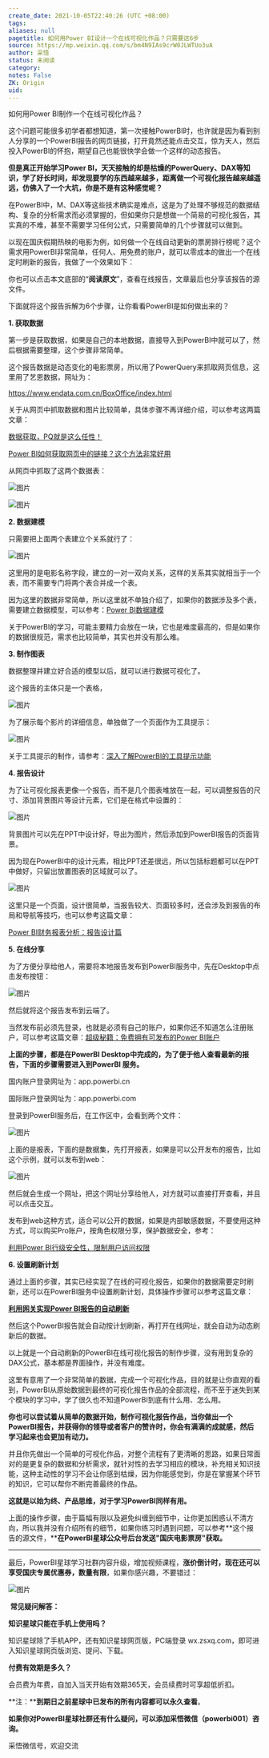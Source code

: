 ```yaml
---
create_date: 2021-10-05T22:40:26 (UTC +08:00)
tags: 
aliases: null
pagetitle: 如何用Power BI设计一个在线可视化作品？只需要这6步
source: https://mp.weixin.qq.com/s/bm4N9IAs9crW0JLWTUo3uA
author: 采悟
status: 未阅读
category: 
notes: False
ZK: Origin
uid: 
---
```


如何用Power BI制作一个在线可视化作品？  

这个问题可能很多初学者都想知道，第一次接触PowerBI时，也许就是因为看到别人分享的一个PowerBI报告的网页链接，打开竟然还能点击交互，惊为天人，然后投入PowerBI的怀抱，期望自己也能很快学会做一个这样的动态报告。

**但是真正开始学习Power BI，天天接触的却是枯燥的PowerQuery、DAX等知识，学了好长时间，却发现要学的东西越来越多，距离做一个可视化报告越来越遥远，仿佛入了一个大坑，你是不是有这种感觉呢？**

在PowerBI中，M、DAX等这些技术确实是难点，这是为了处理不够规范的数据结构、复杂的分析需求而必须掌握的，但如果你只是想做一个简易的可视化报告，其实真的不难，甚至不需要学习任何公式，只需要简单的几个步骤就可以做到。

以现在国庆假期热映的电影为例，如何做一个在线自动更新的票房排行榜呢？这个需求用PowerBI非常简单，任何人、用免费的账户，就可以零成本的做出一个在线定时刷新的报告，我做了一个效果如下：

你也可以点击本文底部的“**阅读原文**”，查看在线报告，文章最后也分享该报告的源文件。

下面就将这个报告拆解为6个步骤，让你看看PowerBI是如何做出来的？

**1\. 获取数据**

第一步是获取数据，如果是自己的本地数据，直接导入到PowerBI中就可以了，然后根据需要整理，这个步骤非常简单。  

这个报告数据是动态变化的电影票房，所以用了PowerQuery来抓取网页信息，这里用了艺恩数据，网址为：

https://www.endata.com.cn/BoxOffice/index.html

关于从网页中抓取数据和图片比较简单，具体步骤不再详细介绍，可以参考这两篇文章：

[数据获取，PQ就是这么任性！](http://mp.weixin.qq.com/s?__biz=MzA4MzQwMjY4MA==&mid=2484067131&idx=1&sn=cac2f0f5b79169cbba61bf207bee1532&chksm=8e0c71ecb97bf8fa211533583fcf92f374a96d3eba85c1cffabbac3639d40335fbd188761f7d&scene=21#wechat_redirect)  

[Power BI如何获取网页中的链接？这个方法非常好用](http://mp.weixin.qq.com/s?__biz=MzA4MzQwMjY4MA==&mid=2484070458&idx=1&sn=c4c2f4de681ef66524b91209e83dd769&chksm=8e0c42edb97bcbfb525a923d9d7378095f91ae9e3d592e28b7918ee1ea8a991b49ed4017fee0&scene=21#wechat_redirect)  

从网页中抓取了这两个数据表：  

![图片](https://mmbiz.qpic.cn/mmbiz_png/aHEbZtANQJO9TfUv7UNicOYAzns4P2mZtHWyM6GnewAoeAWC3Qy2XTykRtjKswB8SPnlBsKwQpgWIPURIjFf8PQ/640?wx_fmt=png&wxfrom=5&wx_lazy=1&wx_co=1)

![图片](https://mmbiz.qpic.cn/mmbiz_png/aHEbZtANQJO9TfUv7UNicOYAzns4P2mZt3xmZPKgo0e4hsqUOnKwATczKdPVUlHEQUdC2FXBdtRCosfvuRErt6w/640?wx_fmt=png&wxfrom=5&wx_lazy=1&wx_co=1)

**2\. 数据建模**

只需要把上面两个表建立个关系就行了：

![图片](https://mmbiz.qpic.cn/mmbiz_png/aHEbZtANQJO9TfUv7UNicOYAzns4P2mZt2NDdX4gQfh2GgibCZQ372B9pnW4qlwtA3icOFpqYvk3eIicB62RJ2icEgA/640?wx_fmt=png&wxfrom=5&wx_lazy=1&wx_co=1)

这里用的是电影名称字段，建立的一对一双向关系，这样的关系其实就相当于一个表，而不需要专门将两个表合并成一个表。

因为这里的数据非常简单，所以这里就不单独介绍了，如果你的数据涉及多个表，需要建立数据模型，可以参考：[Power BI数据建模](http://mp.weixin.qq.com/s?__biz=MzA4MzQwMjY4MA==&mid=2484067199&idx=1&sn=3392bb969a2432d09bdc5af39972d8ce&chksm=8e0c71a8b97bf8be1503fe66a62b49fdec34bfa953f55c575b24308440fc5286ba9ef15c04ed&scene=21#wechat_redirect)

关于PowerBI的学习，可能主要精力会放在一块，它也是难度最高的，但是如果你的数据很规范，需求也比较简单，其实也并没有那么难。  

**3\. 制作图表**

数据整理并建立好合适的模型以后，就可以进行数据可视化了。  

这个报告的主体只是一个表格，

![图片](https://mmbiz.qpic.cn/mmbiz_png/aHEbZtANQJO9TfUv7UNicOYAzns4P2mZtk1C9blPoW2UF1XZOQdhgRQhosGqCHCPtFqypU5fian6mlIUjDiatHozA/640?wx_fmt=png&wxfrom=5&wx_lazy=1&wx_co=1)

为了展示每个影片的详细信息，单独做了一个页面作为工具提示：

![图片](https://mmbiz.qpic.cn/mmbiz_png/aHEbZtANQJO9TfUv7UNicOYAzns4P2mZtiaC9WzSzmMYnQByVWT1E8tR0JunSpkZhCO5wMe7AzHurnuNWQRzv9LQ/640?wx_fmt=png&wxfrom=5&wx_lazy=1&wx_co=1)

关于工具提示的制作，请参考：[深入了解PowerBI的工具提示功能](http://mp.weixin.qq.com/s?__biz=MzA4MzQwMjY4MA==&mid=2484067562&idx=1&sn=c3472d97c251abf52f38e2f7e31b23a6&chksm=8e0c763db97bff2bf8d514625a3fd037d274ea3014624766b7aa2822bc63a6e2c96006223ba7&scene=21#wechat_redirect)

**4\. 报告设计**

为了让可视化报表更像一个报告，而不是几个图表堆放在一起，可以调整报告的尺寸、添加背景图片等设计元素，它们是在格式中设置的：

![图片](https://mmbiz.qpic.cn/mmbiz_png/aHEbZtANQJO9TfUv7UNicOYAzns4P2mZtFBsxnckt4sibY6JCqfVgTxIVQ8rDmjpYugQFpNZeYR88JpxpfsibwTGg/640?wx_fmt=png&wxfrom=5&wx_lazy=1&wx_co=1)

背景图片可以先在PPT中设计好，导出为图片，然后添加到PowerBI报告的页面背景。

因为现在PowerBI中的设计元素，相比PPT还差很远，所以包括标题都可以在PPT中做好，只留出放置图表的区域就可以了。

![图片](https://mmbiz.qpic.cn/mmbiz_png/aHEbZtANQJO9TfUv7UNicOYAzns4P2mZt0ficcfEIstVHay7mUG3vJWhrZIVxyiadGMpUibMfslLyodPy7g6DJSFXg/640?wx_fmt=png&wxfrom=5&wx_lazy=1&wx_co=1)

这里只是一个页面，设计很简单，当报告较大、页面较多时，还会涉及到报告的布局和导航等技巧，也可以参考这篇文章：

[Power BI财务报表分析：报告设计篇](http://mp.weixin.qq.com/s?__biz=MzA4MzQwMjY4MA==&mid=2484072351&idx=1&sn=fabb08c54790ac1225b470fd647c7a5e&chksm=8e0c4548b97bcc5e0450f1945a2c76039bbb42650bcb1edbc856820836d63d32af4c7780e31a&scene=21#wechat_redirect)

**5\. 在线分享**

为了方便分享给他人，需要将本地报告发布到PowerBI服务中，先在Desktop中点击发布按钮：  

![图片](https://mmbiz.qpic.cn/mmbiz_png/aHEbZtANQJO9TfUv7UNicOYAzns4P2mZtaNoscKfCpCXtjqkQa3O1rIBBnHv4QicOHPqrdfp6c9NzfXWdZhVMKwg/640?wx_fmt=png&wxfrom=5&wx_lazy=1&wx_co=1)

然后就将这个报告发布到云端了。

当然发布前必须先登录，也就是必须有自己的账户，如果你还不知道怎么注册账户，可以参考这篇文章：[超级秘籍：免费拥有可发布的Power BI账户](http://mp.weixin.qq.com/s?__biz=MzA4MzQwMjY4MA==&mid=2484070700&idx=1&sn=7b97e421ea46cbfacca3f6aed4ef1720&chksm=8e0c43fbb97bcaed90c9d5b835de96be15e16e7944c5cf075a98232b41b3236f3ab95dd38d20&scene=21#wechat_redirect)

**上面的步骤，都是在PowerBI Desktop中完成的，为了便于他人查看最新的报告，下面的步骤需要进入到PowerBI 服务。**

国内账户登录网址为：app.powerbi.cn

国际账户登录网址为：app.powerbi.com

登录到PowerBI服务后，在工作区中，会看到两个文件：

![图片](https://mmbiz.qpic.cn/mmbiz_png/aHEbZtANQJO9TfUv7UNicOYAzns4P2mZtuf80nDPrIamJqeyn1ticMMSeicc7Pibia0TwDibMgU4aSHSUzeSBp4iatNxg/640?wx_fmt=png&wxfrom=5&wx_lazy=1&wx_co=1)

上面的是报表，下面的是数据集，先打开报表，如果是可以公开发布的报告，比如这个示例，就可以发布到web：

![图片](https://mmbiz.qpic.cn/mmbiz_png/aHEbZtANQJO9TfUv7UNicOYAzns4P2mZtGXoyA7bKRqKZhWo5yPsftlSfvPUMw93Oc6x5ZjBX4HdSpa4r5dnuuA/640?wx_fmt=png&wxfrom=5&wx_lazy=1&wx_co=1)

然后就会生成一个网址，把这个网址分享给他人，对方就可以直接打开查看，并且可以点击交互。  

发布到web这种方式，适合可以公开的数据，如果是内部敏感数据，不要使用这种方式，可以购买Pro账户，按角色权限分享，保护数据安全，参考：

[利用Power BI行级安全性，限制用户访问权限](http://mp.weixin.qq.com/s?__biz=MzA4MzQwMjY4MA==&mid=2484076638&idx=1&sn=04e90c833a99f5a0e9b2baa06b5c4a8e&chksm=8e13aa89b964239f010a579a4bfdb74ce2dd483b7d333d4a797ca03c12752ab75c1a0fa4e05e&scene=21#wechat_redirect)  

**6\. 设置刷新计划**

通过上面的步骤，其实已经实现了在线的可视化报告，如果你的数据需要定时刷新，还可以在PowerBI服务中设置刷新计划，具体操作步骤可以参考这篇文章：

[**利用网关实现Power BI报告的自动刷新**](http://mp.weixin.qq.com/s?__biz=MzA4MzQwMjY4MA==&mid=2484076890&idx=1&sn=d50a0875dccb56423464b2af3742bd36&chksm=8e13ab8db964229bfc354e4039f72370bfe6cde7b43fd87dc11062a8bcd72cf35e7f2cc44cc4&scene=21#wechat_redirect)

然后这个PowerBI报告就会自动按计划刷新，再打开在线网址，就会自动为动态刷新后的数据。

以上就是一个自动刷新的PowerBI在线可视化报告的制作步骤，没有用到复杂的DAX公式，基本都是界面操作，并没有难度。

这里有意用了一个非常简单的数据，完成一个可视化作品，目的就是让你直观的看到，PowerBI从原始数据到最终的可视化报告作品的全部流程，而不至于迷失到某个模块的学习中，学了很久也不知道PowerBI到底有什么用、怎么用。

**你也可以尝试着从简单的数据开始，制作可视化报告作品，当你做出一个PowerBI报告，并获得你的领导或者客户的赞许时，你会有满满的成就感，然后学习起来也会更加有动力。**

并且你先做出一个简单的可视化作品，对整个流程有了更清晰的思路，如果日常面对的是更复杂的数据和分析需求，就针对性的去学习相应的模块，补充相关知识技能，这种主动性的学习不会让你感到枯燥，因为你能感觉到，你是在掌握某个环节的知识，它可以帮你不断完善最终的作品。  

**这就是以始为终、产品思维，对于学习PowerBI同样有用。**

上面的操作步骤，由于篇幅有限以及避免纠缠到细节中，让你更加困惑认不清方向，所以我并没有介绍所有的细节，如果你练习时遇到问题，可以参考**这个报告的源文件，****在PowerBI星球公众号后台发送"国庆电影票房"获取。**

___

最后，PowerBI星球学习社群内容升级，增加视频课程，**涨价倒计时，现在还可以享受国庆专属优惠券，数量有限**，如果你感兴趣，不要错过：

![图片](https://mmbiz.qpic.cn/mmbiz_png/aHEbZtANQJO9TfUv7UNicOYAzns4P2mZtrCoE2JWeNJ92ZibWv2MnPBLhADmHPrkZMx2mrIOXpHiaABodQAg4Rupw/640?wx_fmt=png&wxfrom=5&wx_lazy=1&wx_co=1)

 **常见疑问解答：**

**知识星球只能在手机上使用吗？**

知识星球除了手机APP，还有知识星球网页版，PC端登录 wx.zsxq.com，即可进入知识星球网页版浏览、提问、下载。

**付费有效期是多久？**

会员费为年费，自加入当天开始有效期365天，会员续费时可享超低折扣。

**注：****到期日之前星球中已发布的所有内容都可以永久查看**。

**如果你对PowerBI星球社群还有什么疑问，可以添加采悟微信（powerbi001）咨询。**

采悟微信号，欢迎交流
